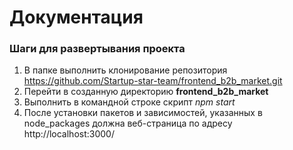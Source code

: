 # Документация

### Шаги для развертывания проекта

1. В папке выполнить клонирование репозитория https://github.com/Startup-star-team/frontend_b2b_market.git
2. Перейти в созданную директорию **frontend_b2b_market**
3. Выполнить в командной строке скрипт *npm start*
4. После установки пакетов и зависимостей, указанных в node_packages должна веб-страница по адресу http://localhost:3000/ 
